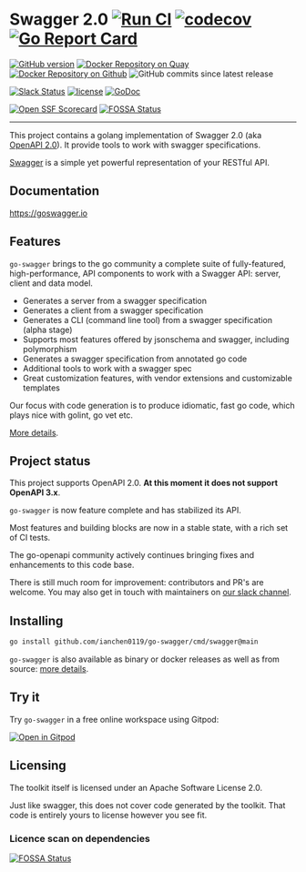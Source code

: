 # Swagger 2.0 [![Run CI](https://github.com/ianchen0119/go-swagger/actions/workflows/test.yaml/badge.svg)](https://github.com/ianchen0119/go-swagger/actions/workflows/test.yaml) [![codecov](https://codecov.io/gh/go-swagger/go-swagger/branch/master/graph/badge.svg)](https://codecov.io/gh/go-swagger/go-swagger)[![Go Report Card](https://goreportcard.com/badge/github.com/ianchen0119/go-swagger)](https://goreportcard.com/report/github.com/ianchen0119/go-swagger)

[![GitHub version](https://badge.fury.io/gh/go-swagger%2Fgo-swagger.svg)](https://badge.fury.io/gh/go-swagger%2Fgo-swagger) [![Docker Repository on Quay](https://img.shields.io/badge/dynamic/json?url=https%3A%2F%2Fquay.io%2Fapi%2Fv1%2Frepository%2Fgoswagger%2Fswagger%2Ftag%2F%3Flimit%3D1%26onlyActiveTags%3Dtrue%26filter_tag_name%3Dlike%3Av&label=Docker%20Repository%20on%20Quay&query=%24.tags[:1].name)](https://quay.io/repository/goswagger/swagger?tab=tags) [![Docker Repository on Github](https://ghcr-badge.egpl.dev/go-swagger/go-swagger/latest_tag?trim=major&ignore=sha-*&label=Docker%20Repository%20on%20Github)](https://github.com/orgs/go-swagger/packages/container/go-swagger/versions) ![GitHub commits since latest release](https://img.shields.io/github/commits-since/go-swagger/go-swagger/latest)

[![Slack Status](https://slackin.goswagger.io/badge.svg)](https://slackin.goswagger.io)
[![license](http://img.shields.io/badge/license-Apache%20v2-orange.svg)](https://raw.githubusercontent.com/swagger-api/swagger-spec/master/LICENSE)
[![GoDoc](https://godoc.org/github.com/ianchen0119/go-swagger?status.svg)](http://godoc.org/github.com/ianchen0119/go-swagger)

[![Open SSF Scorecard](https://api.securityscorecards.dev/projects/github.com/ianchen0119/go-swagger/badge)](https://securityscorecards.dev/viewer/?uri=github.com/ianchen0119/go-swagger)
[![FOSSA Status](https://app.fossa.io/api/projects/git%2Bgithub.com%2Fgo-swagger%2Fgo-swagger.svg?type=shield)](https://app.fossa.io/projects/git%2Bgithub.com%2Fgo-swagger%2Fgo-swagger?ref=badge_shield)

---

This project contains a golang implementation of Swagger 2.0 (aka [OpenAPI 2.0](https://github.com/OAI/OpenAPI-Specification/blob/master/versions/2.0.md)).
It provide tools to work with swagger specifications.

[Swagger](https://swagger.io/) is a simple yet powerful representation of your RESTful API.<br>

## Documentation

<https://goswagger.io>

##  Features

`go-swagger` brings to the go community a complete suite of fully-featured, high-performance, API components to  work with a Swagger API: server, client and data model.

* Generates a server from a swagger specification
* Generates a client from a swagger specification
* Generates a CLI (command line tool) from a swagger specification (alpha stage)
* Supports most features offered by jsonschema and swagger, including polymorphism
* Generates a swagger specification from annotated go code
* Additional tools to work with a swagger spec
* Great customization features, with vendor extensions and customizable templates

Our focus with code generation is to produce idiomatic, fast go code, which plays nice with golint, go vet etc.

[More details](https://goswagger.io/go-swagger/features).

##  Project status

This project supports OpenAPI 2.0. **At this moment it does not support OpenAPI 3.x**.

`go-swagger` is now feature complete and has stabilized its API.

Most features and building blocks are now in a stable state, with a rich set of CI tests.

The go-openapi community actively continues bringing fixes and enhancements to this code base.

There is still much room for improvement: contributors and PR's are welcome. You may also get in touch with maintainers on [our slack channel](https://slackin.goswagger.io).

## Installing

```sh
go install github.com/ianchen0119/go-swagger/cmd/swagger@main
```

`go-swagger` is also available as binary or docker releases as well as from source: [more details](https://goswagger.io/go-swagger/install).

## Try it

Try `go-swagger` in a free online workspace using Gitpod:

[![Open in Gitpod](https://gitpod.io/button/open-in-gitpod.svg)](https://gitpod.io#https://github.com/ianchen0119/go-swagger)

## Licensing

The toolkit itself is licensed under an Apache Software License 2.0.

Just like swagger, this does not cover code generated by the toolkit. That code is entirely yours to license however you see fit.

### Licence scan on dependencies
[![FOSSA Status](https://app.fossa.io/api/projects/git%2Bgithub.com%2Fgo-swagger%2Fgo-swagger.svg?type=large)](https://app.fossa.io/projects/git%2Bgithub.com%2Fgo-swagger%2Fgo-swagger?ref=badge_large)
